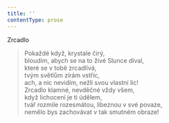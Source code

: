 ```yaml
---
title: ''
contentType: prose
---
```


Zrcadlo

> Pokaždé když, krystale čirý,  
> bloudím, abych se na to živé Slunce díval,  
> které se v tobě zrcadlívá,  
> tvým světlům zírám vstříc,  
> ach, a nic nevidím, nežli svou vlastní líc!  
> Zrcadlo klamné, nevděčné vždy všem,  
> když lichocení je ti údělem,  
> tvář rozmile rozesmátou, líbeznou v své povaze,  
> nemělo bys zachovávat v tak smutném obraze!
